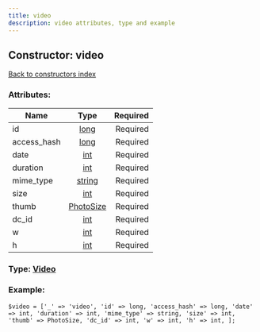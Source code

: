 ```yaml
---
title: video
description: video attributes, type and example
---
```

## Constructor: video  
[Back to constructors index](index.md)



### Attributes:

| Name     |    Type       | Required |
|----------|:-------------:|---------:|
|id|[long](../types/long.md) | Required|
|access\_hash|[long](../types/long.md) | Required|
|date|[int](../types/int.md) | Required|
|duration|[int](../types/int.md) | Required|
|mime\_type|[string](../types/string.md) | Required|
|size|[int](../types/int.md) | Required|
|thumb|[PhotoSize](../types/PhotoSize.md) | Required|
|dc\_id|[int](../types/int.md) | Required|
|w|[int](../types/int.md) | Required|
|h|[int](../types/int.md) | Required|



### Type: [Video](../types/Video.md)


### Example:

```
$video = ['_' => 'video', 'id' => long, 'access_hash' => long, 'date' => int, 'duration' => int, 'mime_type' => string, 'size' => int, 'thumb' => PhotoSize, 'dc_id' => int, 'w' => int, 'h' => int, ];
```  


